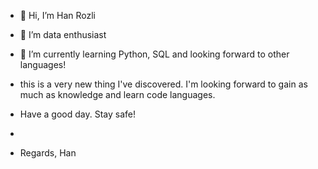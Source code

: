 - 👋 Hi, I’m Han Rozli
- 👀 I’m data enthusiast
- 🌱 I’m currently learning Python, SQL and looking forward to other languages!
- this is a very new thing I've discovered. I'm looking forward to gain as much as knowledge and learn code languages.

- Have a good day. Stay safe!
- 
- Regards, Han

<!---
HanRozli/HanRozli is a ✨ special ✨ repository because its `README.md` (this file) appears on your GitHub profile.
You can click the Preview link to take a look at your changes.
--->
